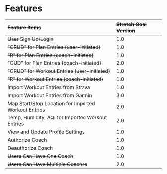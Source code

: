 # Features

| ~~Feature Items~~ | ~~Stretch Goal Version~~ |
| :--- | :--- |
| ~~User Sign Up/Login~~ | 1.0 |
| ~~"CRUD" for Plan Entries \(user-initiated\)~~ | 1.0 |
| ~~"R" for Plan Entries \(coach-initiated\)~~ | 1.0 |
| ~~"CUD" for Plan Entries \(coach-initiated\)~~ | 2.0 |
| ~~"CRUD" for Workout Entries \(user-initiated\)~~ | 1.0 |
| ~~"R" for Workout Entries \(coach-initiated\)~~ | 1.0 |
| Import Workout Entries from Strava | 1.0 |
| Import Workout Entries from Garmin | 3.0 |
| Map Start/Stop Location for Imported Workout Entries | 2.0 |
| Temp, Humidity, AQI for Imported Workout Entries | 2.0 |
| View and Update Profile Settings | 1.0 |
| Authorize Coach | 1.0 |
| Deauthorize Coach | 1.0 |
| ~~Users Can Have One Coach~~ | 1.0 |
| ~~Users Can Have Multiple Coaches~~ | 2.0 |



